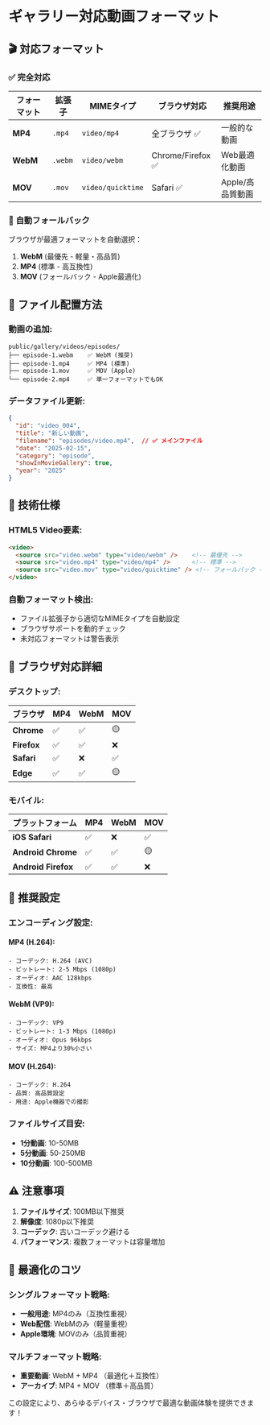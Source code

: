 # ギャラリー対応動画フォーマット

## 🎬 **対応フォーマット**

### ✅ **完全対応**
| フォーマット | 拡張子 | MIMEタイプ | ブラウザ対応 | 推奨用途 |
|------------|--------|------------|-------------|----------|
| **MP4** | `.mp4` | `video/mp4` | 全ブラウザ ✅ | 一般的な動画 |
| **WebM** | `.webm` | `video/webm` | Chrome/Firefox ✅ | Web最適化動画 |
| **MOV** | `.mov` | `video/quicktime` | Safari ✅ | Apple/高品質動画 |

### 🔄 **自動フォールバック**
ブラウザが最適フォーマットを自動選択：
1. **WebM** (最優先 - 軽量・高品質)
2. **MP4** (標準 - 高互換性)  
3. **MOV** (フォールバック - Apple最適化)

## 📁 **ファイル配置方法**

### **動画の追加:**
```
public/gallery/videos/episodes/
├── episode-1.webm    ✅ WebM (推奨)
├── episode-1.mp4     ✅ MP4 (標準)
├── episode-1.mov     ✅ MOV (Apple)
└── episode-2.mp4     ✅ 単一フォーマットでもOK
```

### **データファイル更新:**
```json
{
  "id": "video_004",
  "title": "新しい動画",
  "filename": "episodes/video.mp4",  // ✅ メインファイル
  "date": "2025-02-15",
  "category": "episode",
  "showInMovieGallery": true,
  "year": "2025"
}
```

## 🔧 **技術仕様**

### **HTML5 Video要素:**
```html
<video>
  <source src="video.webm" type="video/webm" />    <!-- 最優先 -->
  <source src="video.mp4" type="video/mp4" />      <!-- 標準 -->
  <source src="video.mov" type="video/quicktime" /> <!-- フォールバック -->
</video>
```

### **自動フォーマット検出:**
- ファイル拡張子から適切なMIMEタイプを自動設定
- ブラウザサポートを動的チェック
- 未対応フォーマットは警告表示

## 📱 **ブラウザ対応詳細**

### **デスクトップ:**
| ブラウザ | MP4 | WebM | MOV |
|---------|-----|------|-----|
| **Chrome** | ✅ | ✅ | 🟡 |
| **Firefox** | ✅ | ✅ | ❌ |
| **Safari** | ✅ | ❌ | ✅ |
| **Edge** | ✅ | ✅ | 🟡 |

### **モバイル:**
| プラットフォーム | MP4 | WebM | MOV |
|----------------|-----|------|-----|
| **iOS Safari** | ✅ | ❌ | ✅ |
| **Android Chrome** | ✅ | ✅ | 🟡 |
| **Android Firefox** | ✅ | ✅ | ❌ |

## 🎯 **推奨設定**

### **エンコーディング設定:**

#### **MP4 (H.264):**
```
- コーデック: H.264 (AVC)
- ビットレート: 2-5 Mbps (1080p)
- オーディオ: AAC 128kbps
- 互換性: 最高
```

#### **WebM (VP9):**
```
- コーデック: VP9
- ビットレート: 1-3 Mbps (1080p)
- オーディオ: Opus 96kbps  
- サイズ: MP4より30%小さい
```

#### **MOV (H.264):**
```
- コーデック: H.264
- 品質: 高品質設定
- 用途: Apple機器での撮影
```

### **ファイルサイズ目安:**
- **1分動画**: 10-50MB
- **5分動画**: 50-250MB  
- **10分動画**: 100-500MB

## ⚠️ **注意事項**

1. **ファイルサイズ**: 100MB以下推奨
2. **解像度**: 1080p以下推奨  
3. **コーデック**: 古いコーデック避ける
4. **パフォーマンス**: 複数フォーマットは容量増加

## 🚀 **最適化のコツ**

### **シングルフォーマット戦略:**
- **一般用途**: MP4のみ（互換性重視）
- **Web配信**: WebMのみ（軽量重視）
- **Apple環境**: MOVのみ（品質重視）

### **マルチフォーマット戦略:**
- **重要動画**: WebM + MP4 （最適化＋互換性）
- **アーカイブ**: MP4 + MOV （標準＋高品質）

この設定により、あらゆるデバイス・ブラウザで最適な動画体験を提供できます！